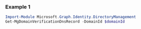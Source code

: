 ### Example 1
``` powershell
Import-Module Microsoft.Graph.Identity.DirectoryManagement
Get-MgDomainVerificationDnsRecord -DomainId $domainId
```
